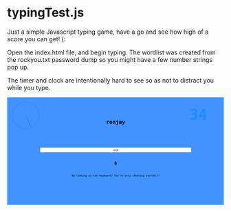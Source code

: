 # typingTest.js
Just a simple Javascript typing game, have a go and see how high of a score you can get! (:

Open the index.html file, and begin typing. The wordlist was created from the rockyou.txt password dump so you might have a few number strings pop up.

The timer and clock are intentionally hard to see so as not to distract you while you type.

![image](https://github.com/calebwebdesigner/typingTest.js/blob/main/screenshot.png) 
